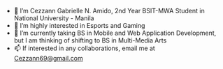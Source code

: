 - 👋 I’m Cezzann Gabrielle N. Amido, 2nd Year BSIT-MWA Student in National University - Manila
- 👀 I’m highly interested in Esports and Gaming
- 🌱 I’m currently taking BS in Mobile and Web Application Development, but I am thinking of shifting to BS in Multi-Media Arts 
- 📫 If interested in any collaborations, email me at Cezzann69@gmail.com

<!---
GabTzy23/GabTzy23 is a ✨ special ✨ repository because its `README.md` (this file) appears on your GitHub profile.
You can click the Preview link to take a look at your changes.
--->
